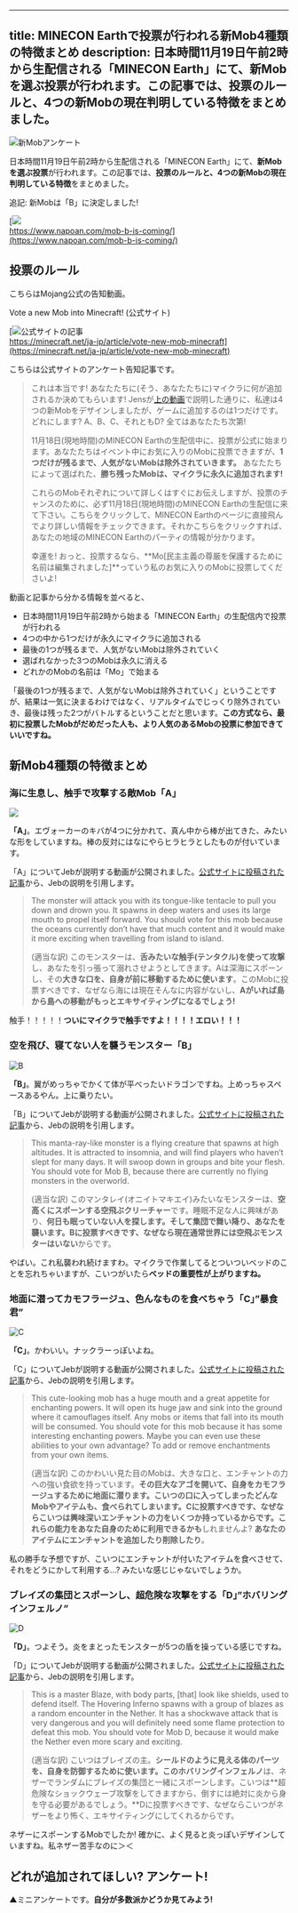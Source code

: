 
---
title: MINECON Earthで投票が行われる新Mob4種類の特徴まとめ
description: 日本時間11月19日午前2時から生配信される「MINECON Earth」にて、新Mobを選ぶ投票が行われます。この記事では、投票のルールと、4つの新Mobの現在判明している特徴をまとめました。
---

![新Mobアンケート](https://cdn-ak.f.st-hatena.com/images/fotolife/s/sasigume/20210208/20210208091131.png)

日本時間11月19日午前2時から生配信される「MINECON Earth」にて、**新Mobを選ぶ投票**が行われます。この記事では、**投票のルールと、4つの新Mobの現在判明している特徴**をまとめました。

追記: 新Mobは「B」に決定しました!

[![](https://cdn-ak.f.st-hatena.com/images/fotolife/s/sasigume/20210208/20210208091243.png)  
https://www.napoan.com/mob-b-is-coming/](https://www.napoan.com/mob-b-is-coming/)

## 投票のルール

こちらはMojang公式の告知動画。

Vote a new Mob into Minecraft! (公式サイト)

[![公式サイトの記事](https://cdn-ak.f.st-hatena.com/images/fotolife/s/sasigume/20210208/20210208114329.png)  
https://minecraft.net/ja-jp/article/vote-new-mob-minecraft](https://minecraft.net/ja-jp/article/vote-new-mob-minecraft)

こちらは公式サイトのアンケート告知記事です。

> これは本当です! あなたたちに(そう、あなたたちに)マイクラに何が追加されるか決めてもらいます! Jensが[上の動画](https://www.youtube.com/watch?v=Cf9-ngK-LgM)で説明した通りに、私達は4つの新Mobをデザインしましたが、ゲームに追加するのは1つだけです。どれにします? A、B、C、それともD? 全てはあなたたち次第!
> 
> 11月18日(現地時間)のMINECON Earthの生配信中に、投票が公式に始まります。あなたたちはイベント中にお気に入りのMobに投票できますが、**1つだけが残るまで、人気がないMobは除外されていきます。** あなたたちによって選ばれた、**勝ち残ったMobは、マイクラに永久に追加されます!**
> 
> これらのMobそれぞれについて詳しくはすぐにお伝えしますが、投票のチャンスのために、必ず11月18日(現地時間)のMINECON Earthの生配信に来て下さい。こちらをクリックして、MINECON Earthのページに直接飛んでより詳しい情報をチェックできます。それかこちらをクリックすれば、あなたの地域のMINECON Earthのパーティの情報が分かります。
> 
> 幸運を! おっと、投票するなら、**Mo\[民主主義の尊厳を保護するために名前は編集されました\]**っていう私のお気に入りのMobに投票してくださいよ!

動画と記事から分かる情報を並べると、

*   日本時間11月19日午前2時から始まる「MINECON Earth」の生配信内で投票が行われる
*   4つの中から1つだけが永久にマイクラに追加される
*   最後の1つが残るまで、人気がないMobは除外されていく
*   選ばれなかった3つのMobは永久に消える
*   どれかのMobの名前は「Mo」で始まる

「最後の1つが残るまで、人気がないMobは除外されていく」ということですが、結果は一気に決まるわけではなく、リアルタイムでじっくり除外されていき、最後は残った2つがバトルするということだと思います。**この方式なら、最初に投票したMobがだめだった人も、より人気のあるMobの投票に参加できていいですね。**

## 新Mob4種類の特徴まとめ

### 海に生息し、触手で攻撃する敵Mob「A」

![](https://cdn-ak.f.st-hatena.com/images/fotolife/s/sasigume/20210208/20210208114437.png)

**「A」**。エヴォーカーのキバが4つに分かれて、真ん中から棒が出てきた、みたいな形をしていますね。棒の反対にはなにやらヒラヒラとしたものが付いています。

「A」についてJebが説明する動画が公開されました。[公式サイトに投稿された記事](https://minecraft.net/ja-jp/article/meet-mob)から、Jebの説明を引用します。

> The monster will attack you with its tongue-like tentacle to pull you down and drown you. It spawns in deep waters and uses its large mouth to propel itself forward. You should vote for this mob because the oceans currently don’t have that much content and it would make it more exciting when travelling from island to island.
> 
> (適当な訳) このモンスターは、**舌みたいな触手(テンタクル)を使って攻撃**し、あなたを引っ張って溺れさせようとしてきます。Aは深海にスポーンし、その**大きな口を、自身が前に移動するために使います**。このMobに投票すべきです、なぜなら海には現在そんなに内容がないし、**Aがいれば島から島への移動がもっとエキサイティングになるでしょう!**

触手！！！！！**ついにマイクラで触手ですよ！！！！エロい！！！**

### 空を飛び、寝てない人を襲うモンスター「B」

![B](https://cdn-ak.f.st-hatena.com/images/fotolife/s/sasigume/20210208/20210208093640.png)

**「B」**。翼がめっちゃでかくて体が平べったいドラゴンですね。上めっちゃスペースあるやん。上に乗りたい。

「B」についてJebが説明する動画が公開されました。[公式サイトに投稿された記事](https://minecraft.net/ja-jp/article/meet-mob-b)から、Jebの説明を引用します。

> This manta-ray-like monster is a flying creature that spawns at high altitudes. It is attracted to insomnia, and will find players who haven’t slept for many days. It will swoop down in groups and bite your flesh. You should vote for Mob B, because there are currently no flying monsters in the overworld.
> 
> (適当な訳) このマンタレイ(オニイトマキエイ)みたいなモンスターは、**空高くにスポーンする空飛ぶクリーチャー**です。睡眠不足な人に興味があり、**何日も眠っていない人を探します。そして集団で舞い降り、あなたを襲います。**Bに投票すべきです、なぜなら**現在通常世界には空飛ぶモンスターはいない**からです。

やばい。これ私襲われ続けますわ。マイクラで作業してるとついついベッドのことを忘れちゃいますが、こいつがいたら**ベッドの重要性が上がりますね。**

### 地面に潜ってカモフラージュ、色んなものを食べちゃう「C」”暴食君”

![C](https://cdn-ak.f.st-hatena.com/images/fotolife/s/sasigume/20210208/20210208114503.png)

**「C」**。かわいい。ナックラーっぽいよね。

「C」についてJebが説明する動画が公開されました。[公式サイトに投稿された記事](https://minecraft.net/ja-jp/article/meet-mob-c)から、Jebの説明を引用します。

> This cute-looking mob has a huge mouth and a great appetite for enchanting powers. It will open its huge jaw and sink into the ground where it camouflages itself. Any mobs or items that fall into its mouth will be consumed. You should vote for this mob because it has some interesting enchanting powers. Maybe you can even use these abilities to your own advantage? To add or remove enchantments from your own items.
> 
> (適当な訳) このかわいい見た目のMobは、大きな口と、エンチャントの力への強い食欲を持っています。**その巨大なアゴを開いて、自身をカモフラージュするために地面に潜ります。こいつの口に入ってしまったどんなMobやアイテムも、食べられてしまいます。**Cに投票すべきです、なぜならこいつは興味深いエンチャントの力をいくつか持っているからです。これらの能力を**あなた自身のために利用できるかも**しれませんよ? **あなたのアイテムにエンチャントを追加したり削除したり**。

私の勝手な予想ですが、こいつにエンチャントが付いたアイテムを食べさせて、それをどうにかして利用する…? みたいな感じじゃないでしょうか。

### ブレイズの集団とスポーンし、超危険な攻撃をする「D」”ホバリングインフェルノ”

![D](https://cdn-ak.f.st-hatena.com/images/fotolife/s/sasigume/20210208/20210208114508.png)

**「D」**。つよそう。炎をまとったモンスターが5つの盾を操っている感じですね。

「D」についてJebが説明する動画が公開されました。[公式サイトに投稿された記事](https://minecraft.net/ja-jp/article/meet-mob-c)から、Jebの説明を引用します。

> This is a master Blaze, with body parts, \[that\] look like shields, used to defend itself. The Hovering Inferno spawns with a group of blazes as a random encounter in the Nether. It has a shockwave attack that is very dangerous and you will definitely need some flame protection to defeat this mob. You should vote for Mob D, because it would make the Nether even more scary and exciting.
> 
> (適当な訳) こいつはブレイズの主。**シールドのように見える体のパーツを、自身を防御するために使います。**この**ホバリングインフェルノ**は、ネザーでランダムにブレイズの集団と一緒にスポーンします。こいつは**超危険なショックウェーブ攻撃をしてきますから、倒すには絶対に炎から身を守る必要があるでしょう。**Dに投票すべきです、なぜならこいつがネザーをより怖く、エキサイティングにしてくれるからです。

ネザーにスポーンするMobでしたか! 確かに、よく見ると炎っぽいデザインしていますね。私ネザー苦手なのに＞＜

## どれが追加されてほしい? アンケート!

▲ミニアンケートです。**自分が多数派かどうか見てみよう!**

